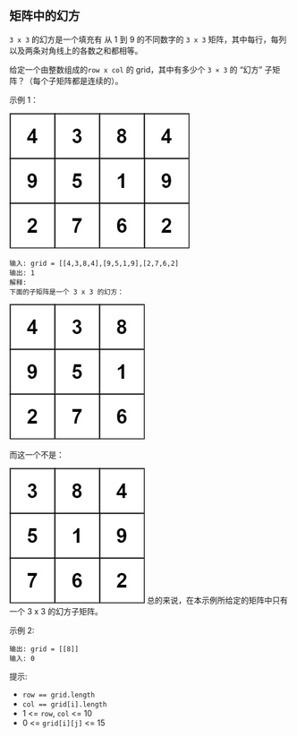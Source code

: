 ## 矩阵中的幻方

`3 x 3` 的幻方是一个填充有 从 1 到 9  的不同数字的 `3 x 3` 矩阵，其中每行，每列以及两条对角线上的各数之和都相等。

给定一个由整数组成的`row x col` 的 grid，其中有多少个 `3 × 3` 的 “幻方” 子矩阵？（每个子矩阵都是连续的）。

 

示例 1：

![](../images/840.magic-squares-in-grid.png)
```
输入: grid = [[4,3,8,4],[9,5,1,9],[2,7,6,2]
输出: 1
解释:
下面的子矩阵是一个 3 x 3 的幻方：
```

![](../images/840.magic-squares-in-grid_1.png)

而这一个不是：

![](../images/840.magic-squares-in-grid_2.png)
总的来说，在本示例所给定的矩阵中只有一个 3 x 3 的幻方子矩阵。

示例 2:

```
输出: grid = [[8]]
输入: 0
```

提示:

* `row == grid.length`
* `col == grid[i].length`
* 1 <= `row`, `col` <= 10
* 0 <= `grid[i][j]` <= 15
